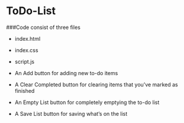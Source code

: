 # ToDo-List
###Code consist of three files
* index.html
* index.css 
* script.js 

* An Add button for adding new to-do items
* A Clear Completed button for clearing items that you’ve marked as finished
* An Empty List button for completely emptying the to-do list
* A Save List button for saving what’s on the list